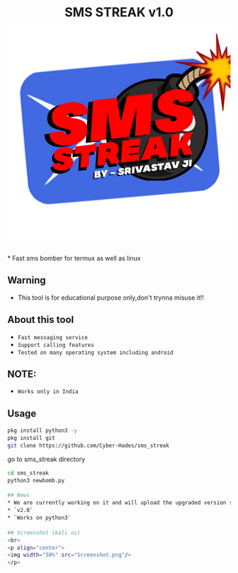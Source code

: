 <h1 align="center">SMS STREAK v1.0
  <img src="index.jpeg"><br>
  </h1>
* Fast sms bomber for termux as well as linux

## Warning
* This tool is for educational purpose only,don't trynna misuse it!!

## About this tool
* `Fast messaging service`
* `Support calling features`
* `Tested on many operating system including android`

## NOTE: 
* `Works only in India`

## Usage
```bash
pkg install python3 -y
pkg install git
git clone https://github.com/Cyber-Hades/sms_streak
```

go to sms_streak directory 
```bash
cd sms_streak
python3 newbomb.py

## News
* We are currently working on it and will upload the upgraded version soon
* `v2.0`
* `Works on python3`

## Screenshot (kali os)
<br>
<p align="center">
<img width="50%" src="Screenshot.png"/>
</p>
